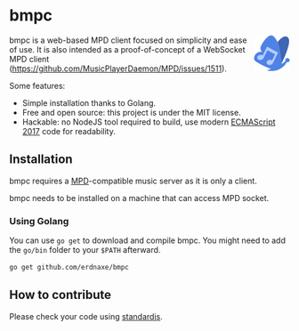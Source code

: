 # bmpc

<img src="static/favicon.svg" align="right" width="64px"/>

bmpc is a web-based MPD client focused on simplicity and ease of use.
It is also intended as a proof-of-concept of a WebSocket MPD client
(https://github.com/MusicPlayerDaemon/MPD/issues/1511).

Some features:

-   Simple installation thanks to Golang.
-   Free and open source: this project is under the MIT license.
-   Hackable: no NodeJS tool required to build, use modern
    [ECMAScript 2017](https://en.wikipedia.org/wiki/ECMAScript#8th_Edition_%E2%80%93_ECMAScript_2017)
    code for readability.

## Installation

bmpc requires a
[MPD](https://en.wikipedia.org/wiki/Music_Player_Daemon)-compatible music server
as it is only a client.

bmpc needs to be installed on a machine that can access MPD socket.

### Using Golang

You can use `go get` to download and compile bmpc.
You might need to add the `go/bin` folder to your `$PATH` afterward.

```bash
go get github.com/erdnaxe/bmpc
```

## How to contribute

Please check your code using [standardjs](https://standardjs.com/).
